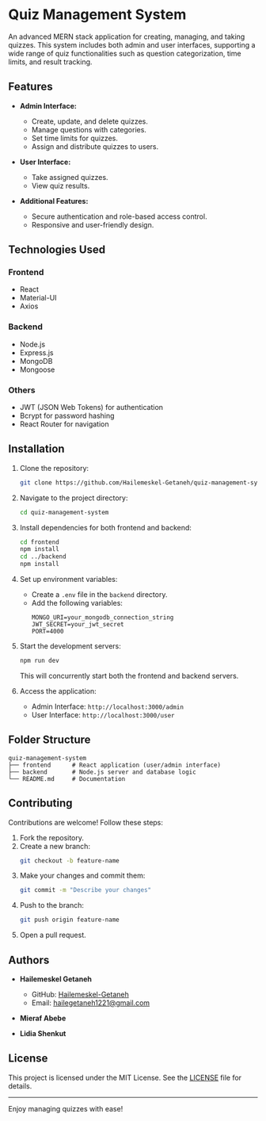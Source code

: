 # Quiz Management System

An advanced MERN stack application for creating, managing, and taking quizzes. This system includes both admin and user interfaces, supporting a wide range of quiz functionalities such as question categorization, time limits, and result tracking.

## Features

- **Admin Interface:**
  - Create, update, and delete quizzes.
  - Manage questions with categories.
  - Set time limits for quizzes.
  - Assign and distribute quizzes to users.

- **User Interface:**
  - Take assigned quizzes.
  - View quiz results.

- **Additional Features:**
  - Secure authentication and role-based access control.
  - Responsive and user-friendly design.

## Technologies Used

### Frontend
- React
- Material-UI
- Axios

### Backend
- Node.js
- Express.js
- MongoDB
- Mongoose

### Others
- JWT (JSON Web Tokens) for authentication
- Bcrypt for password hashing
- React Router for navigation

## Installation

1. Clone the repository:
   ```bash
   git clone https://github.com/Hailemeskel-Getaneh/quiz-management-system.git
   ```

2. Navigate to the project directory:
   ```bash
   cd quiz-management-system
   ```

3. Install dependencies for both frontend and backend:
   ```bash
   cd frontend
   npm install
   cd ../backend
   npm install
   ```

4. Set up environment variables:
   - Create a `.env` file in the `backend` directory.
   - Add the following variables:
     ```env
     MONGO_URI=your_mongodb_connection_string
     JWT_SECRET=your_jwt_secret
     PORT=4000
     ```

5. Start the development servers:
   ```bash
   npm run dev
   ```
   This will concurrently start both the frontend and backend servers.

6. Access the application:
   - Admin Interface: `http://localhost:3000/admin`
   - User Interface: `http://localhost:3000/user`

## Folder Structure

```plaintext
quiz-management-system
├── frontend      # React application (user/admin interface)
├── backend       # Node.js server and database logic
└── README.md     # Documentation
```

## Contributing

Contributions are welcome! Follow these steps:

1. Fork the repository.
2. Create a new branch:
   ```bash
   git checkout -b feature-name
   ```
3. Make your changes and commit them:
   ```bash
   git commit -m "Describe your changes"
   ```
4. Push to the branch:
   ```bash
   git push origin feature-name
   ```
5. Open a pull request.

## Authors

- **Hailemeskel Getaneh**  
  - GitHub: [Hailemeskel-Getaneh](https://github.com/Hailemeskel-Getaneh)  
  - Email: hailegetaneh1221@gmail.com

- **Mieraf Abebe**

- **Lidia Shenkut**

## License

This project is licensed under the MIT License. See the [LICENSE](LICENSE) file for details.

---

Enjoy managing quizzes with ease!

